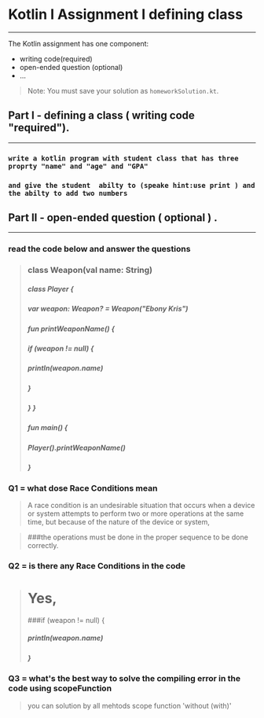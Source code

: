 # Kotlin I Assignment  I defining class
---
The Kotlin assignment has one component:
- writing code(required)
- open-ended question (optional)
- ...
> Note: You must save your solution as `homeworkSolution.kt`.

## Part I - defining a class ( writing code "required").
---
###  `write a kotlin program with student class that has three proprty "name" and "age" and "GPA"` 
### ` and give the student  abilty to (speake hint:use print ) and the abilty to add two numbers `
###
## Part II - open-ended question ( optional ) .
---
### read the code below and answer the questions
### 
> ### class Weapon(val name: String)
>  ##### class Player {
> ##### var weapon: Weapon? = Weapon("Ebony Kris")
> ##### fun printWeaponName() {
> ##### if (weapon != null) {
> ##### println(weapon.name)
> ##### }
> ##### } }
> ##### fun main() {
> ##### Player().printWeaponName()
> ##### }

### Q1 = what dose Race Conditions mean
>A race condition is an undesirable situation that occurs when a device or system attempts to perform two or more operations at the same time, but because of the nature of the device or system,

>###the operations must be done in the proper sequence to be done correctly.
###
###
###
### Q2 = is there any Race Conditions in the code
># Yes,
>###if (weapon != null) {
> ##### println(weapon.name)
> ##### }
###
### Q3 = what's the best way to solve the compiling error in the code using scopeFunction
>you can solution by all mehtods scope function 'without (with)'
###
###
